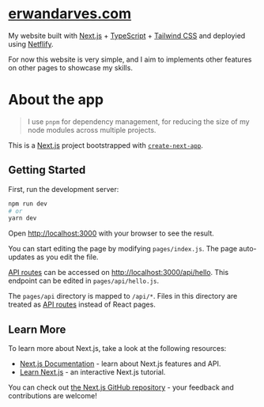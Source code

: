# [erwandarves.com](https://erwandarves.com/)

My website built with [Next.js](https://github.com/vercel/next.js) + [TypeScript](https://github.com/microsoft/TypeScript) + [Tailwind CSS](https://github.com/tailwindlabs/tailwindcss) and deployied using [Netflify](https://www.netlify.com/).

For now this website is very simple, and I aim to implements other features on other pages to showcase my skills.

# About the app

> I use `pnpm` for dependency management, for reducing the size of my node modules across multiple projects.

This is a [Next.js](https://nextjs.org/) project bootstrapped with [`create-next-app`](https://github.com/vercel/next.js/tree/canary/packages/create-next-app).

## Getting Started

First, run the development server:

```bash
npm run dev
# or
yarn dev
```

Open [http://localhost:3000](http://localhost:3000) with your browser to see the result.

You can start editing the page by modifying `pages/index.js`. The page auto-updates as you edit the file.

[API routes](https://nextjs.org/docs/api-routes/introduction) can be accessed on [http://localhost:3000/api/hello](http://localhost:3000/api/hello). This endpoint can be edited in `pages/api/hello.js`.

The `pages/api` directory is mapped to `/api/*`. Files in this directory are treated as [API routes](https://nextjs.org/docs/api-routes/introduction) instead of React pages.

## Learn More

To learn more about Next.js, take a look at the following resources:

- [Next.js Documentation](https://nextjs.org/docs) - learn about Next.js features and API.
- [Learn Next.js](https://nextjs.org/learn) - an interactive Next.js tutorial.

You can check out [the Next.js GitHub repository](https://github.com/vercel/next.js/) - your feedback and contributions are welcome!
